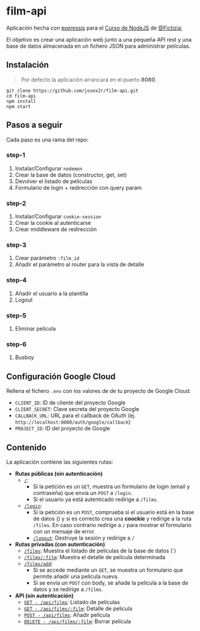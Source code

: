 # film-api

Aplicación hecha con [expressjs](http://expressjs.com/) para el [Curso de NodeJS](https://github.com/Fictizia/Curso-Node.js-para-desarrolladores-Front-end_ed5) de [@Fictizia](https://github.com/Fictizia);

El objetivo es crear una aplicación web junto a una pequeña API rest y una base de datos almacenada en un fichero JSON para administrar películas.

## Instalación

> Por defecto la aplicación arrancará en el puerto **8080**.

```
git clone https://github.com/josex2r/film-api.git
cd film-api
npm install
npm start
```

## Pasos a seguir

Cada paso es una rama del repo:

### step-1
1. Instalar/Configurar `nodemon`
2. Crear la base de datos (constructor, get, set)
3. Devolver el listado de películas
4. Formulario de login + redirección con query param

### step-2
1. Instalar/Configurar `cookie-session`
2. Crear la cookie al autenticarse
3. Crear middleware de redirección

### step-3
1. Crear parámetro `:film_id`
2. Añadir el parámetro al router para la vista de detalle

### step-4
1. Añadir el usuario a la plantilla
2. Logout

### step-5
1. Eliminar película

### step-6
1. Busboy

## Configuración Google Cloud

Rellena el fichero `.env` con los valores de de tu proyecto de Google Cloud:
- `CLIENT_ID`: ID de cliente del proyecto Google
- `CLIENT_SECRET`: Clave secreta del proyecto Google
- `CALLBACK_URL`: URL para el callback de OAuth (ej. `http://localhost:8080/auth/google/callback`)
- `PROJECT_ID`: ID del proyecto de Google

## Contenido

La aplicación contiene las siguientes rutas:

- **Rutas públicas (sin autenticación)**
  - [`/`](routes/index.js):
    - Si la petición es un `GET`, muestra un formulario de login (email y contraseña) que envía un `POST` a `/login`.
    - Si el usuario ya está autenticado redirige a `/films`.
  - [`/login`](routes/login.js):
    - Si la petición es un `POST`, comprueba si el usuario está en la base de datos ([](db/db.json)) y si es correcto crea una **coockie** y redirige a la ruta `/films`.
      En caso contrario redirige a `/` para mostrar el formulario con un mensaje de error.
    - [`/logout`](routes/login.js): Destruye la sesión y redirige a `/`
- **Rutas privadas (con autenticación)**
  - [`/films`](routes/films.js): Muestra el listado de películas de la base de datos ([](db/db.json)`)
  - [`/films/:film`](routes/films.js): Muestra el detalle de película determinada
  - [`/films/add`](routes/films.js):
    - Si se accede mediante un `GET`, se muestra un formulario que permite añadir una película nueva.
    - Si se envía un `POST` con body, se añade la película a la base de datos y se redirige a `/films`.
- **API (sin autenticación)**
  - [`GET - /api/films`](routes/api/films.js): Listado de películas
  - [`GET - /api/films/:film`](routes/api/films.js): Detalle de película
  - [`POST - /api/films`](routes/api/films.js): Añadir película
  - [`DELETE - /api/films/:film`](routes/api/films.js): Borrar película
